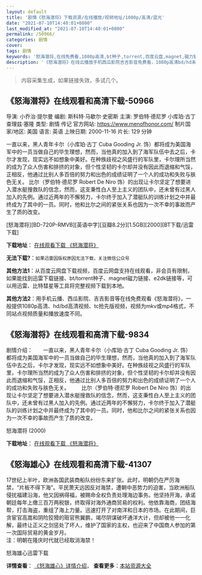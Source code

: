 ```yaml
---
layout: default
title: '剧情《怒海潜将》下载资源/在线播放/视频地址/1080p/高清/蓝光'
date: "2021-07-10T14:40:01+0800"
last_modified_at: "2021-07-10T14:40:01+0800"
permalink: /50966/
categories: 剧情
cover:
tags: 剧情
keywords: '怒海潜将,在线免费看,1080p高清,bt种子,torrent,百度云盘,magnet,磁力链,迅雷下载资源'
description: '《怒海潜将》在线云播放手机西瓜影院吉吉影音免费看，1080p高清bd/hd未删减完整版和tc抢先枪版，mkv/mp4格式，附带bt/torrent种子、magnet/磁力链、百度云盘、网盘资源迅雷下载链接'
---
```


>内容采集生成，如果链接失效，多试几个。


## 《怒海潜将》在线观看和高清下载-50966

导演: 小乔治·提尔曼 编剧: 斯科特·马歇尔·史密斯 主演: 罗伯特·德尼罗 小库珀·古丁 查理兹·塞隆 类型: 剧情 传记 官方网站: https://www.menofhonor.com/ 制片国家/地区: 美国 语言: 英语 上映日期: 2000-11-16 片长: 129 分钟

一直以来，黑人青年卡尔（小库珀·古丁 Cuba Gooding Jr. 饰）都将成为美国海军中的一员当做自己的毕生理想，然而，当他真的加入到了海军队伍中去之后，卡尔才发现，现实远不如想象中美好。在种族歧视之风盛行的军队里，卡尔理所当然的成为了众人伤害和排挤的对象，但个性坚韧的卡尔却并没有因此而退缩和气馁，正相反，他通过比别人多百倍的努力和出色的成绩证明了一个人的成功和失败与肤色无关。 比尔（罗伯特·德尼罗 Robert De Niro 饰）的出现让卡尔坚定了想要进入潜水艇搜救队的信念，然而，这支秉性白人至上主义的团队中，还未曾有过黑人加入的先例。通过近两年的不懈努力，卡尔终于加入了潜艇队的训练计划之中并最终成为了其中的一员。同时，他和比尔之间的紧张关系也因为一次不幸的事故而产生了质的改变。


[怒海潜将][BD-720P-RMVB][英语中字][豆瓣8.2分][1.5GB][2000][BT下载/迅雷下载]

**下载地址**： [在线观看下载 《怒海潜将》](https://www.btdx8.com/torrent/men_of_honor_2000.html) 


**无法下载?**：`如果迅雷因版权原因无法下载，关注微信公众号 `

**其他方法1**：从百度云网盘下载视频，百度云网盘支持在线观看，非会员有限制，如果能找到迅雷下载链接、bt/torrent种子、magnet磁力链接、e2dk链接等，可以用迅雷、比特彗星等工具将完整视频下载到本地。

**其他方法2**：用手机云播、西瓜影院、吉吉影音等在线免费观看《怒海潜将》，一般提供1080p高清、hd/bd高清视频、tc抢先版视频，视频为mkv或mp4格式，不同站点视频质量和播放速度不同。


## 《怒海潜将》在线观看和高清下载-9834

剧情介绍：　　一直以来，黑人青年卡尔（小库珀·古丁 Cuba Gooding Jr. 饰）都将成为美国海军中的一员当做自己的毕生理想，然而，当他真的加入到了海军队伍中去之后，卡尔才发现，现实远不如想象中美好。在种族歧视之风盛行的军队里，卡尔理所当然的成为了众人伤害和排挤的对象，但个性坚韧的卡尔却并没有因此而退缩和气馁，正相反，他通过比别人多百倍的努力和出色的成绩证明了一个人的成功和失败与肤色无关。 　　比尔（罗伯特·德尼罗 Robert De Niro 饰）的出现让卡尔坚定了想要进入潜水艇搜救队的信念，然而，这支秉性白人至上主义的团队中，还未曾有过黑人加入的先例。通过近两年的不懈努力，卡尔终于加入了潜艇队的训练计划之中并最终成为了其中的一员。同时，他和比尔之间的紧张关系也因为一次不幸的事故而产生了质的改变。


怒海潜将 (2000)

**下载地址**： [在线观看下载 《怒海潜将》](https://www.btbtdy.me/btdy/dy8969.html) 


## 《怒海雄心》在线观看和高清下载-41307

17世纪上半叶，欧洲各国武装商船队纷纷东来扩张。此时，明朝仍在严厉海禁，&ldquo;片板不得下海”。平民萧天远因反对海禁，遭朝中恶势力的迫害，当欧洲船队侵扰福建沿海，他又因祸得福，被赐命全权负责处理海边事务。他坚持开海，承诺朝廷每年上缴三百万两税银，终取得对海外通商贸易的权利。他依靠海商，团结海帮，打击海盗，重组了海上力量。迅速打开了对南洋和日本的市场。在此期间，巨贪宦官高嵩和阴险狡猾的赃官熊翼鹏，竭尽阴谋破坏通洋大计，但却被他一一化解，最终让正义之剑惩处了坏人，维护了国家的主权，也迎来了中国商人参加的第一次国际贸易的黄金岁月。<br />注：明朝在隆庆时代就已经取消海禁！


怒海雄心迅雷下载

**详情查看**： [《怒海雄心》详情介绍](/movie/41307/)， **查看更多**：[本站资源大全](/movie/t/all/)

